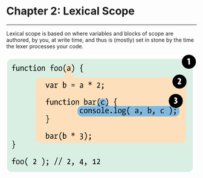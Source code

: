 # Chapter 2: Lexical Scope

<hr />

<p>Lexical scope is based on where variables and blocks of scope are authored, by you, at write time, and thus is (mostly) set in stone by the time the lexer processes your code.</p>

<img src="img/ch2/fig1.png" style="display: block; margin: 0 auto;" width="500">

